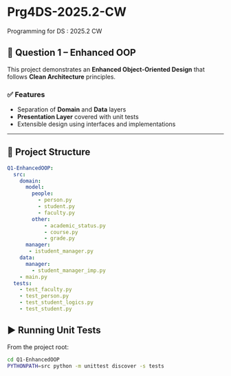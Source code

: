 # Prg4DS-2025.2-CW
Programming for DS : 2025.2 CW

## 📌 Question 1 – Enhanced OOP

This project demonstrates an **Enhanced Object-Oriented Design** that follows **Clean Architecture** principles.

### ✅ Features
- Separation of **Domain** and **Data** layers  
- **Presentation Layer** covered with unit tests  
- Extensible design using interfaces and implementations  

---

## 📂 Project Structure

```yaml
Q1-EnhancedOOP:
  src:
    domain:
      model:
        people:
          - person.py
          - student.py
          - faculty.py
        other:
            - academic_status.py
            - course.py
            - grade.py
      manager:
       - istudent_manager.py
    data:
      manager:
        - student_manager_imp.py
    - main.py
  tests:
    - test_faculty.py
    - test_person.py
    - test_student_logics.py
    - test_student.py
```

## ▶️ Running Unit Tests

From the project root:

```bash
cd Q1-EnhancedOOP
PYTHONPATH=src python -m unittest discover -s tests